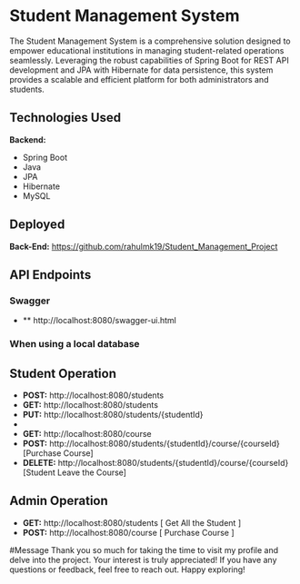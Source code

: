 # Student Management System
The Student Management System is a comprehensive solution designed to empower educational institutions in managing student-related operations seamlessly. Leveraging the robust capabilities of Spring Boot for REST API development and JPA with Hibernate for data persistence, this system provides a scalable and efficient platform for both administrators and students.

## Technologies Used

**Backend:**
- Spring Boot
- Java
- JPA
- Hibernate
- MySQL

## Deployed
**Back-End:**
https://github.com/rahulmk19/Student_Management_Project

## API Endpoints
### Swagger 
- ** http://localhost:8080/swagger-ui.html

### When using a local database
##  Student Operation
- **POST:** http://localhost:8080/students
- **GET:** http://localhost:8080/students
- **PUT:** http://localhost:8080/students/{studentId}
- 
- **GET:** http://localhost:8080/course 
- **POST:** http://localhost:8080/students/{studentId}/course/{courseId} [Purchase Course]
- **DELETE:** http://localhost:8080/students/{studentId}/course/{courseId} [Student Leave the Course]

##  Admin Operation
- **GET:** http://localhost:8080/students  [ Get All the Student ] 
- **POST:** http://localhost:8080/course [ Purchase Course ]

#Message
Thank you so much for taking the time to visit my profile and delve into the project. Your interest is truly appreciated! If you have any questions or feedback, feel free to reach out. Happy exploring!
